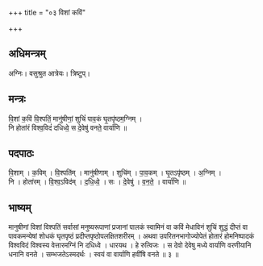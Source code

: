 +++
title = "०३ विशां कविं"

+++
## अधिमन्त्रम्
अग्निः। वसुश्रुत आत्रेयः। त्रिष्टुप्।

## मन्त्रः
वि॒शां क॒विं वि॒श्पतिं॒ मानु॑षीणां॒ शुचिं॑ पाव॒कं घृ॒तपृ॑ष्ठम॒ग्निम् ।  
नि होता॑रं विश्व॒विदं॑ दधिध्वे॒ स दे॒वेषु॑ वनते॒ वार्या॑णि ॥

## पदपाठः
वि॒शाम् । क॒विम् । वि॒श्पति॑म् । मानु॑षीणाम् । शुचि॑म् । पा॒व॒कम् । घृ॒तऽपृ॑ष्ठम् । अ॒ग्निम् ।  
नि । होता॑रम् । वि॒श्व॒ऽविद॑म् । द॒धि॒ध्वे॒ । सः । दे॒वेषु॑ । व॒न॒ते॒ । वार्या॑णि ॥

## भाष्यम्
मानुषीणां विशां विश्पतिं सर्वासां मनुष्यरूपाणां प्रजानां पालकं स्वामिनं वा कविं मेधाविनं शुचिं शुद्धं दीप्तं वा पावकमन्येषां शोधकं घृतपृष्ठं प्रदीप्तपृष्ठोपलक्षितशरीरम् । अथवा उपरितनभागोज्योपेतं होतारं होमनिष्पादकं विश्वविदं विश्वस्य वेत्तारमग्निं नि दधिध्वे । धारयथ । हे रुत्विजः । स देवो देवेषु मध्ये वार्याणि वरणीयानि धनानि वनते । सम्भजतेऽस्मदर्थः । स्वयं वा वार्याणि हवींषि वनते ॥ ३ ॥